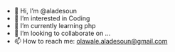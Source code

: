 - 👋 Hi, I’m @aladesoun
- 👀 I’m interested in Coding
- 🌱 I’m currently learning php
- 💞️ I’m looking to collaborate on ...
- 📫 How to reach me: olawale.aladesoun@gmail.com

<!---
aladesoun/aladesoun is a ✨ special ✨ repository because its `README.md` (this file) appears on your GitHub profile.
You can click the Preview link to take a look at your changes.
--->
